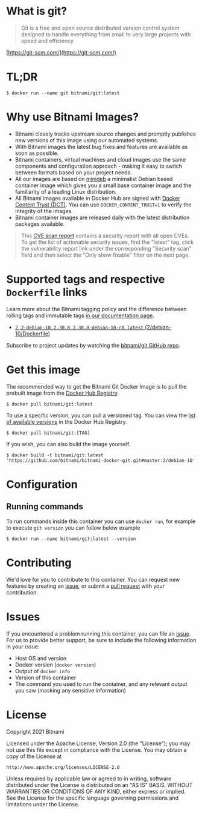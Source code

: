 
# What is git?

> Git is a free and open source distributed version control system designed to handle everything from small to very large projects with speed and efficiency

[https://git-scm.com/](https://git-scm.com/)

# TL;DR

```console
$ docker run --name git bitnami/git:latest
```

# Why use Bitnami Images?

* Bitnami closely tracks upstream source changes and promptly publishes new versions of this image using our automated systems.
* With Bitnami images the latest bug fixes and features are available as soon as possible.
* Bitnami containers, virtual machines and cloud images use the same components and configuration approach - making it easy to switch between formats based on your project needs.
* All our images are based on [minideb](https://github.com/bitnami/minideb) a minimalist Debian based container image which gives you a small base container image and the familiarity of a leading Linux distribution.
* All Bitnami images available in Docker Hub are signed with [Docker Content Trust (DCT)](https://docs.docker.com/engine/security/trust/content_trust/). You can use `DOCKER_CONTENT_TRUST=1` to verify the integrity of the images.
* Bitnami container images are released daily with the latest distribution packages available.


> This [CVE scan report](https://quay.io/repository/bitnami/git?tab=tags) contains a security report with all open CVEs. To get the list of actionable security issues, find the "latest" tag, click the vulnerability report link under the corresponding "Security scan" field and then select the "Only show fixable" filter on the next page.

# Supported tags and respective `Dockerfile` links

Learn more about the Bitnami tagging policy and the difference between rolling tags and immutable tags [in our documentation page](https://docs.bitnami.com/tutorials/understand-rolling-tags-containers/).


* [`2`, `2-debian-10`, `2.30.0`, `2.30.0-debian-10-r8`, `latest` (2/debian-10/Dockerfile)](https://github.com/bitnami/bitnami-docker-git/blob/2.30.0-debian-10-r8/2/debian-10/Dockerfile)

Subscribe to project updates by watching the [bitnami/git GitHub repo](https://github.com/bitnami/bitnami-docker-git).

# Get this image

The recommended way to get the Bitnami Git Docker Image is to pull the prebuilt image from the [Docker Hub Registry](https://hub.docker.com/r/bitnami/git).

```console
$ docker pull bitnami/git:latest
```

To use a specific version, you can pull a versioned tag. You can view the [list of available versions](https://hub.docker.com/r/bitnami/git/tags/) in the Docker Hub Registry.

```console
$ docker pull bitnami/git:[TAG]
```

If you wish, you can also build the image yourself.

```console
$ docker build -t bitnami/git:latest 'https://github.com/bitnami/bitnami-docker-git.git#master:2/debian-10'
```

# Configuration

## Running commands

To run commands inside this container you can use `docker run`, for example to execute `git version` you can follow below example

```console
$ docker run --name bitnami/git:latest --version
```

# Contributing

We'd love for you to contribute to this container. You can request new features by creating an [issue](https://github.com/bitnami/bitnami-docker-git/issues), or submit a [pull request](https://github.com/bitnami/bitnami-docker-git/pulls) with your contribution.

# Issues

If you encountered a problem running this container, you can file an [issue](https://github.com/bitnami/bitnami-docker-git/issues/new). For us to provide better support, be sure to include the following information in your issue:

- Host OS and version
- Docker version (`docker version`)
- Output of `docker info`
- Version of this container
- The command you used to run the container, and any relevant output you saw (masking any sensitive information)

# License

Copyright 2021 Bitnami

Licensed under the Apache License, Version 2.0 (the "License");
you may not use this file except in compliance with the License.
You may obtain a copy of the License at

    http://www.apache.org/licenses/LICENSE-2.0

Unless required by applicable law or agreed to in writing, software
distributed under the License is distributed on an "AS IS" BASIS,
WITHOUT WARRANTIES OR CONDITIONS OF ANY KIND, either express or implied.
See the License for the specific language governing permissions and
limitations under the License.
